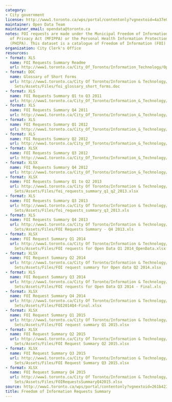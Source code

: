 ```yaml
---
category:
- City government
license: http://www1.toronto.ca/wps/portal/contentonly?vgnextoid=4a37e03bb8d1e310VgnVCM10000071d60f89RCRD
maintainer: Open Data Team
maintainer_email: opendata@toronto.ca
notes: FOI requests are made under the Municipal Freedom of Information and Protection
  of Privacy Act (MFIPPA) or the Personal Health Information Protection Act, 2004
  (PHIPA). This dataset is a catalogue of Freedom of Information (FOI) requests.
organization: City Clerk's Office
resources:
- format: XLS
  name: FOI Requests Summary Readme
  url: http://www1.toronto.ca/City_Of_Toronto/Information_Technology/Open_Data/Data_Sets/Assets/Files/FOI_Requests_Summary_Readme.xls
- format: DOC
  name: Glossary of Short Forms
  url: http://www1.toronto.ca/City Of Toronto/Information & Technology/Open Data/Data
    Sets/Assets/Files/foi_glossary_short_forms.doc
- format: XLS
  name: FOI Requests Summary Q1 to Q3 2011
  url: http://www1.toronto.ca/City_Of_Toronto/Information_&_Technology/Open_Data/Data_Sets/Assets/Files/FOIRequestsSummaryQ1toQ32011.xls
- format: XLS
  name: FOI Requests Summary Q4 2011
  url: http://www1.toronto.ca/City_Of_Toronto/Information_&_Technology/Open_Data/Data_Sets/Assets/Files/FOIRequestsSummaryQ42011.xls
- format: XLS
  name: FOI Requests Summary Q1 2012
  url: http://www1.toronto.ca/City_Of_Toronto/Information_&_Technology/Open_Data/Data_Sets/Assets/Files/FOIiRequestsSummaryQ12012.xls
- format: XLS
  name: FOI Requests Summary Q2 2012
  url: http://www1.toronto.ca/City_Of_Toronto/Information_&_Technology/Open_Data/Data_Sets/Assets/Files/FOIRequestsSummaryQ22012.xls
- format: XLSX
  name: FOI Requests Summary Q3 2012
  url: http://www1.toronto.ca/City_Of_Toronto/Information_&_Technology/Open_Data/Data_Sets/Assets/Files/FOIRequestsSummaryQ32012.xlsx
- format: XLSX
  name: FOI Requests Summary Q4 2012
  url: http://www1.toronto.ca/City_Of_Toronto/Information_&_Technology/Open_Data/Data_Sets/Assets/Files/FOIRequestsSummaryQ42012.xlsx
- format: XLSX
  name: FOI Requests Summary Q1 to Q2 2013
  url: http://www1.toronto.ca/City Of Toronto/Information & Technology/Open Data/Data
    Sets/Assets/Files/foi_requests_summary_q1_q2_2013.xlsx
- format: XLS
  name: FOI Requests Summary Q3 2013
  url: http://www1.toronto.ca/City Of Toronto/Information & Technology/Open Data/Data
    Sets/Assets/Files/foi_requests_summary_q3_2013.xls
- format: XLS
  name: FOI Requests Summary Q4 2013
  url: http://www1.toronto.ca/City Of Toronto/Information & Technology/Open Data/Data
    Sets/Assets/Files/FOI Requests Summary - Q4 2013.xls
- format: XLSX
  name: FOI Request Summary Q1 2014
  url: http://www1.toronto.ca/City Of Toronto/Information & Technology/Open Data/Data
    Sets/Assets/Files/FOI requests for Open Data Q1 2014_OpenData.xlsx
- format: XLSX
  name: FOI Request Summary Q2 2014
  url: http://www1.toronto.ca/City Of Toronto/Information & Technology/Open Data/Data
    Sets/Assets/Files/FOI request summary for Open data Q2 2014.xlsx
- format: XLS
  name: FOI Request Summary Q3 2014
  url: http://www1.toronto.ca/City Of Toronto/Information & Technology/Open Data/Data
    Sets/Assets/Files/FOI requests for Open Data Q3 2014 - Final.xls
- format: XLSX
  name: FOI Request Summary Q4 2014
  url: http://www1.toronto.ca/City Of Toronto/Information & Technology/Open Data/Data
    Sets/Assets/Files/FOI2014Q4-Final.xlsx
- format: XLSX
  name: FOI Request Summary Q1 2015
  url: http://www1.toronto.ca/City Of Toronto/Information & Technology/Open Data/Data
    Sets/Assets/Files/FOI request summary Q1 2015.xlsx
- format: XLSX
  name: FOI Request Summary Q2 2015
  url: http://www1.toronto.ca/City Of Toronto/Information & Technology/Open Data/Data
    Sets/Assets/Files/FOI Request Summary Q2 2015.xlsx
- format: XLSX
  name: FOI Request Summary Q3 2015
  url: http://www1.toronto.ca/City Of Toronto/Information & Technology/Open Data/Data
    Sets/Assets/Files/FOI Request Summary Q3 2015.xlsx
- format: XLSX
  name: FOI Request Summary Q4 2015
  url: http://www1.toronto.ca/City Of Toronto/Information & Technology/Open Data/Data
    Sets/Assets/Files/FOIRequestsSummaryQ42015.xlsx
source: http://www1.toronto.ca/wps/portal/contentonly?vgnextoid=261b423c963b4310VgnVCM1000003dd60f89RCRD&vgnextchannel=1a66e03bb8d1e310VgnVCM10000071d60f89RCRD
title: Freedom of Information Requests Summary
---
```

